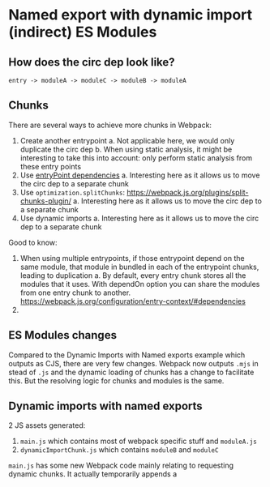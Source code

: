 # Named export with dynamic import (indirect) ES Modules

## How does the circ dep look like?

```
entry -> moduleA -> moduleC -> moduleB -> moduleA
```

## Chunks

There are several ways to achieve more chunks in Webpack:

1. Create another entrypoint
	a. Not applicable here, we would only duplicate the circ dep
	b. When using static analysis, it might be interesting to take this into account: only perform static analysis from these entry points
2. Use [entryPoint dependencies](https://webpack.js.org/configuration/entry-context/#dependencies)
	a. Interesting here as it allows us to move the circ dep to a separate chunk
3. Use `optimization.splitChunks`: https://webpack.js.org/plugins/split-chunks-plugin/ 
	a. Interesting here as it allows us to move the circ dep to a separate chunk
4. Use dynamic imports
	a. Interesting here as it allows us to move the circ dep to a separate chunk

Good to know:

1. When using multiple entrypoints, if those entrypoint depend on the same module, that module in bundled in each of the entrypoint chunks, leading to duplication
	a. By default, every entry chunk stores all the modules that it uses. With dependOn option you can share the modules from one entry chunk to another. https://webpack.js.org/configuration/entry-context/#dependencies 
2. 

## ES Modules changes

Compared to the Dynamic Imports with Named exports example which outputs as CJS, there are very few changes. Webpack now outputs `.mjs` in stead of `.js` and the dynamic loading of chunks has a change to facilitate this. But the resolving logic for chunks and modules is the same.

## Dynamic imports with named exports

2 JS assets generated:
1. `main.js` which contains most of webpack specific stuff and `moduleA.js`
2. `dynamicImportChunk.js` which contains `moduleB` and `moduleC`

`main.js` has some new Webpack code mainly relating to requesting dynamic chunks. It actually temporarily appends a <script> tag to the head until it is done fetching

## Circ dep implications

In essence it is still the same as regular named exports. It's possible to have a circ dep which doesn't harm. But it is also possible to have a circ dep which causes a `cannot access before initialization`